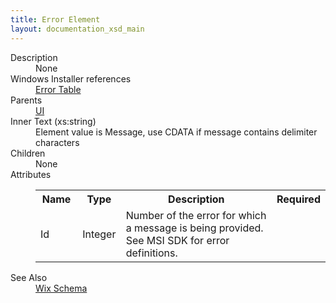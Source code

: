 ```yaml
---
title: Error Element
layout: documentation_xsd_main
---
```

<dl>
  <dt>Description</dt>
  <dd>None</dd>
  <dt>Windows Installer references</dt>
  <dd>
    <a href="http://msdn.microsoft.com/library/aa368554.aspx" target="_blank">Error Table</a>
  </dd>
  <dt>Parents</dt>
  <dd>
    <a href="../ui/">UI</a>
  </dd>
  <dt>Inner Text (xs:string)</dt>
  <dd>Element value is Message, use CDATA if message contains delimiter characters</dd>
  <dt>Children</dt>
  <dd>None</dd>
  <dt>Attributes</dt>
  <dd>
    <table cellspacing="0" cellpadding="0" class="schema">
      <tr>
        <th width="15%">Name</th>
        <th width="15%">Type</th>
        <th width="65%">Description</th>
        <th width="15%">Required</th>
      </tr>
      <tr>
        <td>Id</td>
        <td>Integer</td>
        <td>Number of the error for which a message is being provided. See MSI SDK for error definitions.</td>
        <td>&nbsp;</td>
      </tr>
    </table>
  </dd>
  <dt>See Also</dt>
  <dd>
    <a href="../">Wix Schema</a>
  </dd>
</dl>
